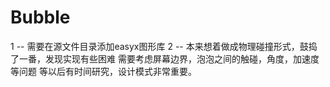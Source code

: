 # Bubble
1 -- 需要在源文件目录添加easyx图形库
2 -- 本来想着做成物理碰撞形式，鼓捣了一番，发现实现有些困难
     需要考虑屏幕边界，泡泡之间的触碰，角度，加速度等问题
     等以后有时间研究，设计模式非常重要。

